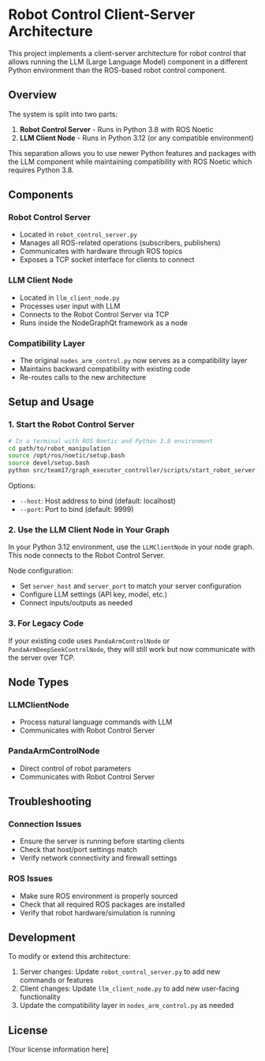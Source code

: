 # Robot Control Client-Server Architecture

This project implements a client-server architecture for robot control that allows running the LLM (Large Language Model) component in a different Python environment than the ROS-based robot control component.

## Overview

The system is split into two parts:
1. **Robot Control Server** - Runs in Python 3.8 with ROS Noetic
2. **LLM Client Node** - Runs in Python 3.12 (or any compatible environment)

This separation allows you to use newer Python features and packages with the LLM component while maintaining compatibility with ROS Noetic which requires Python 3.8.

## Components

### Robot Control Server
- Located in `robot_control_server.py`
- Manages all ROS-related operations (subscribers, publishers)
- Communicates with hardware through ROS topics
- Exposes a TCP socket interface for clients to connect

### LLM Client Node
- Located in `llm_client_node.py`
- Processes user input with LLM
- Connects to the Robot Control Server via TCP
- Runs inside the NodeGraphQt framework as a node

### Compatibility Layer
- The original `nodes_arm_control.py` now serves as a compatibility layer
- Maintains backward compatibility with existing code
- Re-routes calls to the new architecture

## Setup and Usage

### 1. Start the Robot Control Server

```bash
# In a terminal with ROS Noetic and Python 3.8 environment
cd path/to/robot_manipulation
source /opt/ros/noetic/setup.bash
source devel/setup.bash
python src/team17/graph_executer_controller/scripts/start_robot_server.py
```

Options:
- `--host`: Host address to bind (default: localhost)
- `--port`: Port to bind (default: 9999)

### 2. Use the LLM Client Node in Your Graph

In your Python 3.12 environment, use the `LLMClientNode` in your node graph. This node connects to the Robot Control Server.

Node configuration:
- Set `server_host` and `server_port` to match your server configuration
- Configure LLM settings (API key, model, etc.)
- Connect inputs/outputs as needed

### 3. For Legacy Code

If your existing code uses `PandaArmControlNode` or `PandaArmDeepSeekControlNode`, they will still work but now communicate with the server over TCP.

## Node Types

### LLMClientNode
- Process natural language commands with LLM
- Communicates with Robot Control Server

### PandaArmControlNode
- Direct control of robot parameters
- Communicates with Robot Control Server

## Troubleshooting

### Connection Issues
- Ensure the server is running before starting clients
- Check that host/port settings match
- Verify network connectivity and firewall settings

### ROS Issues
- Make sure ROS environment is properly sourced
- Check that all required ROS packages are installed
- Verify that robot hardware/simulation is running

## Development

To modify or extend this architecture:

1. Server changes: Update `robot_control_server.py` to add new commands or features
2. Client changes: Update `llm_client_node.py` to add new user-facing functionality
3. Update the compatibility layer in `nodes_arm_control.py` as needed

## License

[Your license information here] 